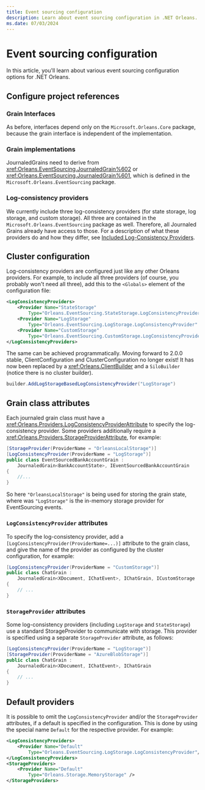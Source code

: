 ```yaml
---
title: Event sourcing configuration
description: Learn about event sourcing configuration in .NET Orleans.
ms.date: 07/03/2024
---
```


# Event sourcing configuration

In this article, you'll learn about various event sourcing configuration options for .NET Orleans.

## Configure project references

### Grain Interfaces

As before, interfaces depend only on the `Microsoft.Orleans.Core` package, because the grain interface is independent of the implementation.

### Grain implementations

JournaledGrains need to derive from <xref:Orleans.EventSourcing.JournaledGrain%602> or <xref:Orleans.EventSourcing.JournaledGrain%601>, which is defined in the `Microsoft.Orleans.EventSourcing` package.

### Log-consistency providers

We currently include three log-consistency providers (for state storage, log storage, and custom storage). All three are contained in the `Microsoft.Orleans.EventSourcing` package as well. Therefore, all Journaled Grains already have access to those. For a description of what these providers do and how they differ, see [Included Log-Consistency Providers](log-consistency-providers.md).

## Cluster configuration

Log-consistency providers are configured just like any other Orleans providers. For example, to include all three providers (of course, you probably won't need all three), add this to the `<Globals>` element of the configuration file:

```xml
<LogConsistencyProviders>
    <Provider Name="StateStorage"
        Type="Orleans.EventSourcing.StateStorage.LogConsistencyProvider" />
    <Provider Name="LogStorage"
        Type="Orleans.EventSourcing.LogStorage.LogConsistencyProvider" />
    <Provider Name="CustomStorage"
        Type="Orleans.EventSourcing.CustomStorage.LogConsistencyProvider" />
</LogConsistencyProviders>
```

The same can be achieved programmatically. Moving forward to 2.0.0 stable, ClientConfiguration and ClusterConfiguration no longer exist! It has now been replaced by a <xref:Orleans.ClientBuilder> and a `SiloBuilder` (notice there is no cluster builder).

```csharp
builder.AddLogStorageBasedLogConsistencyProvider("LogStorage")
```

## Grain class attributes

Each journaled grain class must have a <xref:Orleans.Providers.LogConsistencyProviderAttribute> to specify the log-consistency provider. Some providers additionally require a <xref:Orleans.Providers.StorageProviderAttribute>, for example:

```csharp
[StorageProvider(ProviderName = "OrleansLocalStorage")]
[LogConsistencyProvider(ProviderName = "LogStorage")]
public class EventSourcedBankAccountGrain :
    JournaledGrain<BankAccountState>, IEventSourcedBankAccountGrain
{
    //...
}
```

So here `"OrleansLocalStorage"` is being used for storing the grain state, where was `"LogStorage"` is the in-memory storage provider for EventSourcing events.

### `LogConsistencyProvider` attributes

To specify the log-consistency provider, add a `[LogConsistencyProvider(ProviderName=...)]` attribute to the grain class, and give the name of the provider as configured by the cluster configuration, for example:

```csharp
[LogConsistencyProvider(ProviderName = "CustomStorage")]
public class ChatGrain :
    JournaledGrain<XDocument, IChatEvent>, IChatGrain, ICustomStorage
{
    // ...
}
```

### `StorageProvider` attributes

Some log-consistency providers (including `LogStorage` and `StateStorage`) use a standard StorageProvider to communicate with storage. This provider is specified using a separate `StorageProvider` attribute, as follows:

```csharp
[LogConsistencyProvider(ProviderName = "LogStorage")]
[StorageProvider(ProviderName = "AzureBlobStorage")]
public class ChatGrain :
    JournaledGrain<XDocument, IChatEvent>, IChatGrain
{
    // ...
}
```

## Default providers

It is possible to omit the `LogConsistencyProvider` and/or the `StorageProvider` attributes, if a default is specified in the configuration. This is done by using the special name `Default` for the respective provider. For example:

```xml
<LogConsistencyProviders>
    <Provider Name="Default"
        Type="Orleans.EventSourcing.LogStorage.LogConsistencyProvider"/>
</LogConsistencyProviders>
<StorageProviders>
    <Provider Name="Default"
        Type="Orleans.Storage.MemoryStorage" />
</StorageProviders>
```
